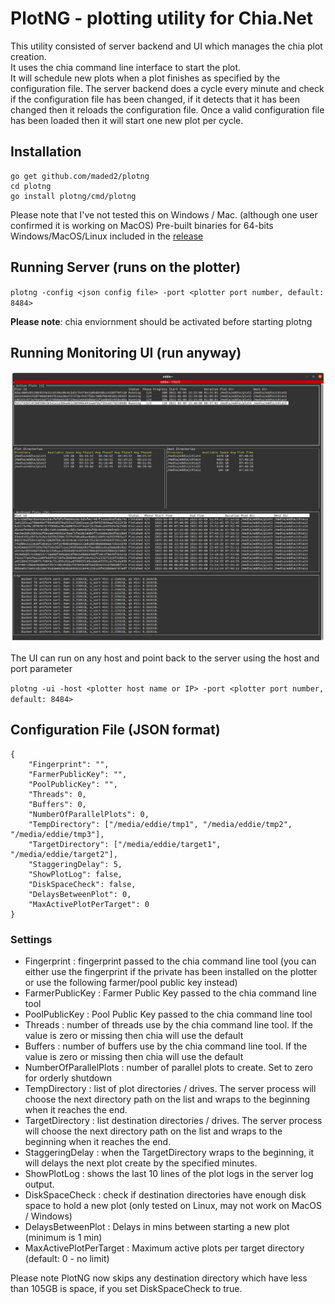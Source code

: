 # PlotNG - plotting utility for Chia.Net

This utility consisted of server backend and UI which manages the chia plot creation.  
It uses the chia command line interface to start the plot.  
It will schedule new plots when a plot finishes as specified by the configuration file.
The server backend does a cycle every minute and check if the configuration file has been changed, if it detects that it has been changed then it reloads the configuration file.
Once a valid configuration file has been loaded then it will start one new plot per cycle.


## Installation

    go get github.com/maded2/plotng
    cd plotng
    go install plotng/cmd/plotng

Please note that I've not tested this on Windows / Mac.  (although one user confirmed it is working on MacOS)
Pre-built binaries for 64-bits Windows/MacOS/Linux included in the [release](../../releases)

## Running Server (runs on the plotter)

`
plotng -config <json config file> -port <plotter port number, default: 8484>
`

**Please note**: chia enviornment should be activated before starting plotng

## Running Monitoring UI (run anyway)

![PlotNG UI](plotng.png)

The UI can run on any host and point back to the server using the host and port parameter


`
plotng -ui -host <plotter host name or IP> -port <plotter port number, default: 8484>
`

## Configuration File (JSON format)


    {
        "Fingerprint": "",
        "FarmerPublicKey": "",
        "PoolPublicKey": "",
        "Threads": 0,
        "Buffers": 0,
        "NumberOfParallelPlots": 0,
        "TempDirectory": ["/media/eddie/tmp1", "/media/eddie/tmp2", "/media/eddie/tmp3"],
        "TargetDirectory": ["/media/eddie/target1", "/media/eddie/target2"],
        "StaggeringDelay": 5,
        "ShowPlotLog": false,
        "DiskSpaceCheck": false,
        "DelaysBetweenPlot": 0,
        "MaxActivePlotPerTarget": 0
    }

### Settings

- Fingerprint : fingerprint passed to the chia command line tool (you can either use the fingerprint if the private has been installed on the plotter or use the following farmer/pool public key instead)
- FarmerPublicKey : Farmer Public Key passed to the chia command line tool
- PoolPublicKey : Pool Public Key passed to the chia command line tool
- Threads : number of threads use by the chia command line tool.  If the value is zero or missing then chia will use the default
- Buffers : number of buffers use by the chia command line tool.  If the value is zero or missing then chia will use the default
- NumberOfParallelPlots : number of parallel plots to create.  Set to zero for orderly shutdown
- TempDirectory : list of plot directories / drives.  The server process will choose the next directory path on the list and wraps to the beginning when it reaches the end.
- TargetDirectory : list destination directories / drives.  The server process will choose the next directory path on the list and wraps to the beginning when it reaches the end.
- StaggeringDelay : when the TargetDirectory wraps to the beginning, it will delays the next plot create by the specified minutes.
- ShowPlotLog : shows the last 10 lines of the plot logs in the server log output.
- DiskSpaceCheck : check if destination directories have enough disk space to hold a new plot (only tested on Linux, may not work on MacOS / Windows)
- DelaysBetweenPlot : Delays in mins between starting a new plot (minimum is 1 min)
- MaxActivePlotPerTarget : Maximum active plots per target directory (default: 0 - no limit)

Please note PlotNG now skips any destination directory which have less than 105GB is space, if you set DiskSpaceCheck to true.
